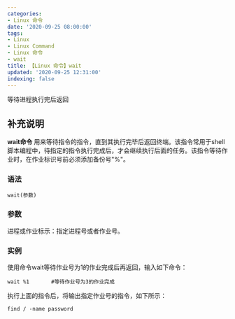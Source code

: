 ```yaml
---
categories:
- Linux 命令
date: '2020-09-25 08:00:00'
tags:
- Linux
- Linux Command
- Linux 命令
- wait
title: 【Linux 命令】wait
updated: '2020-09-25 12:31:00'
indexing: false
---
```


等待进程执行完后返回

## 补充说明

**wait命令** 用来等待指令的指令，直到其执行完毕后返回终端。该指令常用于shell脚本编程中，待指定的指令执行完成后，才会继续执行后面的任务。该指令等待作业时，在作业标识号前必须添加备份号"%"。

###  语法

```shell
wait(参数)
```

###  参数

进程或作业标示：指定进程号或者作业号。

###  实例

使用命令wait等待作业号为1的作业完成后再返回，输入如下命令：

```shell
wait %1       #等待作业号为3的作业完成 
```

执行上面的指令后，将输出指定作业号的指令，如下所示：

```shell
find / -name password
```


<!-- Linux命令行搜索引擎：https://jaywcjlove.github.io/linux-command/ -->